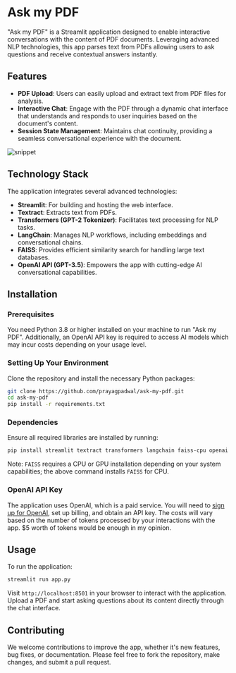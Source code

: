 # Ask my PDF

"Ask my PDF" is a Streamlit application designed to enable interactive conversations with the content of PDF documents. Leveraging advanced NLP technologies, this app parses text from PDFs allowing users to ask questions and receive contextual answers instantly.

## Features

- **PDF Upload**: Users can easily upload and extract text from PDF files for analysis.
- **Interactive Chat**: Engage with the PDF through a dynamic chat interface that understands and responds to user inquiries based on the document's content.
- **Session State Management**: Maintains chat continuity, providing a seamless conversational experience with the document.

![snippet](https://github.com/user-attachments/assets/e429cd24-a256-467f-b088-7aa2a8d8e88e)


## Technology Stack

The application integrates several advanced technologies:

- **Streamlit**: For building and hosting the web interface.
- **Textract**: Extracts text from PDFs.
- **Transformers (GPT-2 Tokenizer)**: Facilitates text processing for NLP tasks.
- **LangChain**: Manages NLP workflows, including embeddings and conversational chains.
- **FAISS**: Provides efficient similarity search for handling large text databases.
- **OpenAI API (GPT-3.5)**: Empowers the app with cutting-edge AI conversational capabilities.

## Installation

### Prerequisites

You need Python 3.8 or higher installed on your machine to run "Ask my PDF". Additionally, an OpenAI API key is required to access AI models which may incur costs depending on your usage level.

### Setting Up Your Environment

Clone the repository and install the necessary Python packages:

```bash
git clone https://github.com/prayagpadwal/ask-my-pdf.git
cd ask-my-pdf
pip install -r requirements.txt
```

### Dependencies

Ensure all required libraries are installed by running:

```bash
pip install streamlit textract transformers langchain faiss-cpu openai
```

Note: `FAISS` requires a CPU or GPU installation depending on your system capabilities; the above command installs `FAISS` for CPU.

### OpenAI API Key

The application uses OpenAI, which is a paid service. You will need to [sign up for OpenAI](https://platform.openai.com/signup), set up billing, and obtain an API key. The costs will vary based on the number of tokens processed by your interactions with the app. $5 worth of tokens would be enough in my opinion.

## Usage

To run the application:

```bash
streamlit run app.py
```

Visit `http://localhost:8501` in your browser to interact with the application. Upload a PDF and start asking questions about its content directly through the chat interface.

## Contributing

We welcome contributions to improve the app, whether it's new features, bug fixes, or documentation. Please feel free to fork the repository, make changes, and submit a pull request.
